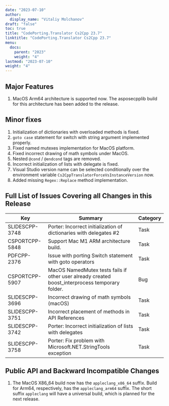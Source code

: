 ```yaml
---
date: "2023-07-10"
author:
  display_name: "Vitaliy Molchanov"
draft: "false"
toc: true
title: "CodePorting.Translator Cs2Cpp 23.7"
linktitle: "CodePorting.Translator Cs2Cpp 23.7"
menu:
  docs:
    parent: "2023"
    weight: "4"
lastmod: "2023-07-10"
weight: "4"
---
```


## Major Features ##

1. MacOS Arm64 architecture is supported now. The asposecpplib build for this architecture has been added to the release.

## Minor fixes ##

1. Initialization of dictionaries with overloaded methods is fixed.
1. `goto case` statement for switch with string argument implemented properly.
1. Fixed named mutexes implementation for MacOS platform.
1. Fixed incorrect drawing of math symbols under MacOS.
1. Nested `@cond` / `@endcond` tags are removed.
1. Incorrect initialization of lists with delegate is fixed.
1. Visual Studio version name can be selected conditionally over the environment variable `Cs2CppTranslatorForceVsInstanceVersion` now.
1. Added missing `Regex::Replace` method implementation.

## Full List of Issues Covering all Changes in this Release ##

| Key | Summary | Category |
| --- | --- | --- |
| SLIDESCPP-3748 | Porter: Incorrect initialization of dictionaries with delegates #2 | Task |
| CSPORTCPP-5848 | Support Mac M1 ARM architecture build. | Task |
| PDFCPP-2376 | Issue with porting Switch statement with goto operators | Task |
| CSPORTCPP-5907 | MacOS NamedMutex tests fails if other user already created boost_interprocess temporary folder. | Bug |
| SLIDESCPP-3696 | Incorrect drawing of math symbols (macOS) | Task |
| SLIDESCPP-3751 | Incorrect placement of methods in API References | Task |
| SLIDESCPP-3742 | Porter: Incorrect initialization of lists with delegates | Task |
| SLIDESCPP-3758 | Porter: Fix problem with Microsoft.NET.StringTools exception | Task |

## Public API and Backward Incompatible Changes ##

1. The MacOS X86_64 build now has the `appleclang_x86_64` suffix. Build for Arm64, respectively, has the `appleclang_arm64` suffix. The short suffix `appleclang` will have a universal build, which is planned for the next release.
